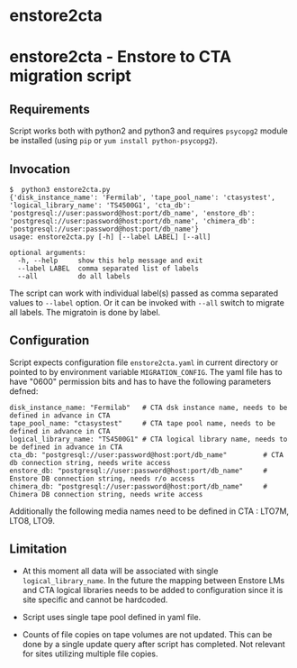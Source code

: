 # enstore2cta

enstore2cta - Enstore to CTA migration script
=============================================

Requirements
------------

Script works both with python2 and python3 and requires `psycopg2` module be installed (using `pip` or `yum install python-psycopg2`).


Invocation
----------

```
$  python3 enstore2cta.py
{'disk_instance_name': 'Fermilab', 'tape_pool_name': 'ctasystest', 'logical_library_name': 'TS4500G1', 'cta_db': 'postgresql://user:password@host:port/db_name', 'enstore_db': 'postgresql://user:password@host:port/db_name', 'chimera_db': 'postgresql://user:password@host:port/db_name'}
usage: enstore2cta.py [-h] [--label LABEL] [--all]

optional arguments:
  -h, --help     show this help message and exit
  --label LABEL  comma separated list of labels
  --all          do all labels

```

The script can work with individual label(s) passed as comma separated values to `--label` option. Or it can be invoked
with `--all` switch to migrate all labels. The migratoin is done by label.

Configuration
--------------

Script expects configuration file `enstore2cta.yaml` in current directory or pointed to by environment variable `MIGRATION_CONFIG`. The yaml file has to have "0600" permission bits and has to have the following parameters defned:

```
disk_instance_name: "Fermilab"   # CTA dsk instance name, needs to be defined in advance in CTA
tape_pool_name: "ctasystest"     # CTA tape pool name, needs to be defined in advance in CTA
logical_library_name: "TS4500G1" # CTA logical library name, needs to be defined in advance in CTA
cta_db: "postgresql://user:password@host:port/db_name"         # CTA db connection string, needs write access
enstore_db: "postgresql://user:password@host:port/db_name"     # Enstore DB connection string, needs r/o access
chimera_db: "postgresql://user:password@host:port/db_name"     # Chimera DB connection string, needs write access
```

Additionally the following media names need to be defined in CTA : LTO7M, LTO8, LTO9.


Limitation
----------

* At this moment all data will be associated with single `logical_library_name`. In the future the mapping between
Enstore LMs and CTA logical libraries needs to be added to configuration since it is site specific and cannot be hardcoded.

* Script uses single tape pool defined in yaml file.

* Counts of file copies on tape volumes are not updated. This can be done by a single update query after script has completed. Not relevant for sites utilizing multiple file copies.
